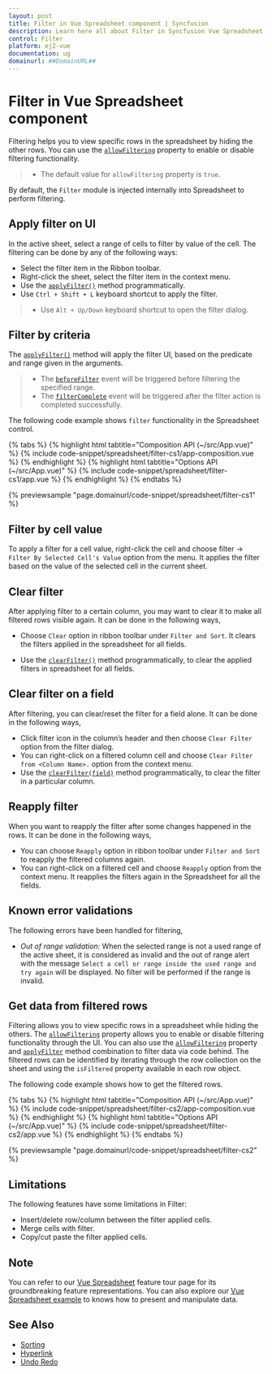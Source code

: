 ```yaml
---
layout: post
title: Filter in Vue Spreadsheet component | Syncfusion
description: Learn here all about Filter in Syncfusion Vue Spreadsheet component of Syncfusion Essential JS 2 and more.
control: Filter 
platform: ej2-vue
documentation: ug
domainurl: ##DomainURL##
---
```


# Filter in Vue Spreadsheet component

Filtering helps you to view specific rows in the spreadsheet by hiding the other rows. You can use the [`allowFiltering`](https://ej2.syncfusion.com/vue/documentation/api/spreadsheet/#allowfiltering) property to enable or disable filtering functionality.

> * The default value for `allowFiltering` property is `true`.

By default, the `Filter` module is injected internally into Spreadsheet to perform filtering.

## Apply filter on UI

In the active sheet, select a range of cells to filter by value of the cell. The filtering can be done by any of the following ways:

* Select the filter item in the Ribbon toolbar.
* Right-click the sheet, select the filter item in the context menu.
* Use the [`applyFilter()`](https://ej2.syncfusion.com/vue/documentation/api/spreadsheet/#applyfilter) method programmatically.
* Use `Ctrl + Shift + L` keyboard shortcut to apply the filter.

> * Use `Alt + Up/Down` keyboard shortcut to open the filter dialog.

## Filter by criteria

The [`applyFilter()`](https://ej2.syncfusion.com/vue/documentation/api/spreadsheet/#applyfilter) method will apply the filter UI, based on the predicate and range given in the arguments.

> * The [`beforeFilter`](https://ej2.syncfusion.com/vue/documentation/api/spreadsheet/#beforefilter) event will be triggered before filtering the specified range.
> * The [`filterComplete`](https://ej2.syncfusion.com/vue/documentation/api/spreadsheet/#filtercomplete) event will be triggered after the filter action is completed successfully.

The following code example shows `filter` functionality in the Spreadsheet control.

{% tabs %}
{% highlight html tabtitle="Composition API (~/src/App.vue)" %}
{% include code-snippet/spreadsheet/filter-cs1/app-composition.vue %}
{% endhighlight %}
{% highlight html tabtitle="Options API (~/src/App.vue)" %}
{% include code-snippet/spreadsheet/filter-cs1/app.vue %}
{% endhighlight %}
{% endtabs %}
        
{% previewsample "page.domainurl/code-snippet/spreadsheet/filter-cs1" %}

## Filter by cell value

To apply a filter for a cell value, right-click the cell and choose filter -> `Filter By Selected Cell's Value` option from the menu. It applies the filter based on the value of the selected cell in the current sheet.

## Clear filter

After applying filter to a certain column, you may want to clear it to make all filtered rows visible again. It can be done in the following ways,

* Choose `Clear` option in ribbon toolbar under `Filter and Sort`. It clears the filters applied in the spreadsheet for all fields.

* Use the [`clearFilter()`](https://ej2.syncfusion.com/vue/documentation/api/spreadsheet/#clearfilter) method programmatically, to clear the applied filters in spreadsheet for all fields.

## Clear filter on a field

After filtering, you can clear/reset the filter for a field alone. It can be done in the following ways,

* Click filter icon in the column’s header and then choose `Clear Filter` option from the filter dialog.
* You can right-click on a filtered column cell and choose `Clear Filter from <Column Name>.` option from the context menu.
* Use the [`clearFilter(field)`](https://ej2.syncfusion.com/vue/documentation/api/spreadsheet/#clearfilter) method programmatically, to clear the filter in a particular column.

## Reapply filter

When you want to reapply the filter after some changes happened in the rows. It can be done in the following ways,

* You can choose `Reapply` option in ribbon toolbar under `Filter and Sort` to reapply the filtered columns again.
* You can right-click on a filtered cell and choose `Reapply` option from the context menu. It reapplies the filters again in the Spreadsheet for all the fields.

## Known error validations

The following errors have been handled for filtering,
* *Out of range validation:* When the selected range is not a used range of the active sheet, it is considered as invalid and the out of range alert with the message `Select a cell or range inside the used range and try again` will be displayed. No filter will be performed if the range is invalid.

## Get data from filtered rows

Filtering allows you to view specific rows in a spreadsheet while hiding the others. The [`allowFiltering`](https://ej2.syncfusion.com/vue/documentation/api/spreadsheet/#allowfiltering) property allows you to enable or disable filtering functionality through the UI. You can also use the [`allowFiltering`](https://ej2.syncfusion.com/vue/documentation/api/spreadsheet/#allowfiltering) property and [`applyFilter`](https://ej2.syncfusion.com/vue/documentation/api/spreadsheet/#applyfilter) method combination to filter data via code behind. The filtered rows can be identified by iterating through the row collection on the sheet and using the `isFiltered` property available in each row object.

The following code example shows how to get the filtered rows.

{% tabs %}
{% highlight html tabtitle="Composition API (~/src/App.vue)" %}
{% include code-snippet/spreadsheet/filter-cs2/app-composition.vue %}
{% endhighlight %}
{% highlight html tabtitle="Options API (~/src/App.vue)" %}
{% include code-snippet/spreadsheet/filter-cs2/app.vue %}
{% endhighlight %}
{% endtabs %}
        
{% previewsample "page.domainurl/code-snippet/spreadsheet/filter-cs2" %}

## Limitations

The following features have some limitations in Filter:

* Insert/delete row/column between the filter applied cells.
* Merge cells with filter.
* Copy/cut paste the filter applied cells.

## Note

You can refer to our [Vue Spreadsheet](https://www.syncfusion.com/vue-ui-components/vue-spreadsheet) feature tour page for its groundbreaking feature representations. You can also explore our [Vue Spreadsheet example](https://ej2.syncfusion.com/vue/demos/#/material/spreadsheet/default.html) to knows how to present and manipulate data.

## See Also

* [Sorting](./sort)
* [Hyperlink](./link)
* [Undo Redo](./undo-redo)